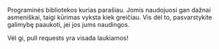 Programinės bibliotekos kurias parašiau.
Jomis naudojuosi gan dažnai asmeniškai, taigi kūrimas vyksta kiek greičiau.
Vis dėl to, pasvarstykite galimybę paaukoti, jei jos jums naudingos.

Vėl gi, pull requests yra visada laukiamos!
